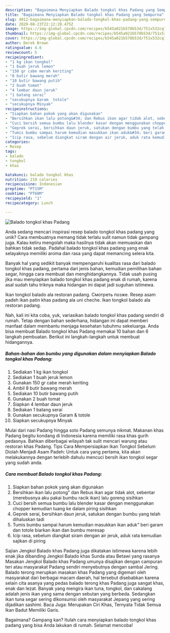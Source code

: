 ```yaml
---
description: "Bagaimana Menyiapkan Balado tongkol khas Padang yang Sempurna"
title: "Bagaimana Menyiapkan Balado tongkol khas Padang yang Sempurna"
slug: 4012-bagaimana-menyiapkan-balado-tongkol-khas-padang-yang-sempurna
date: 2020-08-23T22:12:28.475Z
image: https://img-global.cpcdn.com/recipes/b545a021b578b53d/751x532cq70/balado-tongkol-khas-padang-foto-resep-utama.jpg
thumbnail: https://img-global.cpcdn.com/recipes/b545a021b578b53d/751x532cq70/balado-tongkol-khas-padang-foto-resep-utama.jpg
cover: https://img-global.cpcdn.com/recipes/b545a021b578b53d/751x532cq70/balado-tongkol-khas-padang-foto-resep-utama.jpg
author: Derek Brown
ratingvalue: 4.6
reviewcount: 5
recipeingredient:
- "1 kg ikan tongkol"
- "1 buah jeruk lemon"
- "150 gr cabe merah keriting"
- "8 butir bawang merah"
- "10 butir bawang putih"
- "2 buah tomat"
- "4 lembar daun jeruk"
- "1 batang serai"
- "secukupnya Garam  totole"
- "secukupnya Minyak"
recipeinstructions:
- "Siapkan bahan pokok yang akan digunakan"
- "Bersihkan ikan lalu potong&#34; dan Rebus ikan agar tidak alot, sebentar (merebusnya aku pakai bumbu racik ikan) lalu goreng sisihkan"
- "Cuci bersih semua bumbu lalu blender kasar dengan menggunakan chopper kemudian tuang ke dalam piring sisihkan"
- "Geprek serai, bersihkan daun jeruk, satukan dengan bumbu yang telah dihaluskan tadi"
- "Tumis bumbu sampai harum kemudian masukkan ikan aduk&#34; beri garam dan totole biarkan ikan dan bumbu meresap"
- "Icip rasa, sebelum diangkat siram dengan air jeruk, aduk rata kemudian sajikan di piring"
categories:
- Resep
tags:
- balado
- tongkol
- khas

katakunci: balado tongkol khas 
nutrition: 219 calories
recipecuisine: Indonesian
preptime: "PT15M"
cooktime: "PT60M"
recipeyield: "1"
recipecategory: Lunch

---
```



![Balado tongkol khas Padang](https://img-global.cpcdn.com/recipes/b545a021b578b53d/751x532cq70/balado-tongkol-khas-padang-foto-resep-utama.jpg)

Anda sedang mencari inspirasi resep balado tongkol khas padang yang unik? Cara membuatnya memang tidak terlalu sulit namun tidak gampang juga. Kalau keliru mengolah maka hasilnya tidak akan memuaskan dan bahkan tidak sedap. Padahal balado tongkol khas padang yang enak selayaknya memiliki aroma dan rasa yang dapat memancing selera kita.

Banyak hal yang sedikit banyak mempengaruhi kualitas rasa dari balado tongkol khas padang, pertama dari jenis bahan, kemudian pemilihan bahan segar, hingga cara membuat dan menghidangkannya. Tidak usah pusing jika mau menyiapkan balado tongkol khas padang enak di rumah, karena asal sudah tahu triknya maka hidangan ini dapat jadi suguhan istimewa.

Ikan tongkol balado ala restoran padang. Смотреть позже. Resep asam padeh ikan patin khas padang ala uni cheche. Ikan tongkol balado ala restoran padang.


Nah, kali ini kita coba, yuk, variasikan balado tongkol khas padang sendiri di rumah. Tetap dengan bahan sederhana, hidangan ini dapat memberi manfaat dalam membantu menjaga kesehatan tubuhmu sekeluarga. Anda bisa membuat Balado tongkol khas Padang memakai 10 bahan dan 6 langkah pembuatan. Berikut ini langkah-langkah untuk membuat hidangannya.

<!--inarticleads1-->

##### Bahan-bahan dan bumbu yang digunakan dalam menyiapkan Balado tongkol khas Padang:

1. Sediakan 1 kg ikan tongkol
1. Sediakan 1 buah jeruk lemon
1. Gunakan 150 gr cabe merah keriting
1. Ambil 8 butir bawang merah
1. Sediakan 10 butir bawang putih
1. Gunakan 2 buah tomat
1. Siapkan 4 lembar daun jeruk
1. Sediakan 1 batang serai
1. Gunakan secukupnya Garam &amp; totole
1. Siapkan secukupnya Minyak


Mulai dari nasi Padang hingga soto Padang semunya nikmat. Makanan khas Padang begitu kondang di Indonesia karena memiliki rasa khas gurih pedasnya. Bahkan diberbagai wilayah tak sulit mencari warung atau restoran khas Padang. Tips Cara Mempersiapkan Ikan Tongkol Sebelum Diolah Menjadi Asam Padeh: Untuk cara yang pertama, kita akan melakukannya dengan terlebih dahulu mencuci bersih ikan tongkol segar yang sudah anda. 

<!--inarticleads2-->

##### Cara membuat Balado tongkol khas Padang:

1. Siapkan bahan pokok yang akan digunakan
1. Bersihkan ikan lalu potong&#34; dan Rebus ikan agar tidak alot, sebentar (merebusnya aku pakai bumbu racik ikan) lalu goreng sisihkan
1. Cuci bersih semua bumbu lalu blender kasar dengan menggunakan chopper kemudian tuang ke dalam piring sisihkan
1. Geprek serai, bersihkan daun jeruk, satukan dengan bumbu yang telah dihaluskan tadi
1. Tumis bumbu sampai harum kemudian masukkan ikan aduk&#34; beri garam dan totole biarkan ikan dan bumbu meresap
1. Icip rasa, sebelum diangkat siram dengan air jeruk, aduk rata kemudian sajikan di piring


Sajian Jengkol Balado khas Padang juga dikatakan istimewa karena lebih enak jika dibanding Jengkol Balado khas Sunda atau Betawi yang rasanya Masakan Jengkol Balado khas Padang umunya disajikan dengan campuran teri atau masyarakat Padang sendiri menyebutnya dengan sambal Jering. Balado terong merupkan masakan khas Padang yang digemari oleh masyarakat dari berbagai macam daerah, hal tersebut disebabkan karena selain cita asanya yang pedas balado terong khas Padang juga sangat khas, enak dan lezat. Banyak yang mengira ikan tuna, tongkol, dan cakalang adalah jenis ikan yang sama dengan sebutan yang berbeda. Sedangkan ikan tuna segar sering dikonsumsi oleh masyarakat Jepang yang sering dijadikan sashimi. Baca Juga: Merupakan Ciri Khas, Ternyata Tidak Semua Ikan Badut Memiliki Garis. 

Bagaimana? Gampang kan? Itulah cara menyiapkan balado tongkol khas padang yang bisa Anda lakukan di rumah. Selamat mencoba!
